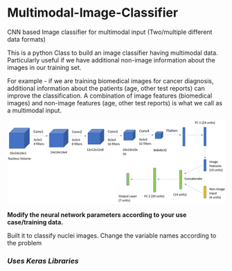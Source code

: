 # Multimodal-Image-Classifier
CNN based Image classifier for multimodal input (Two/multiple different data formats)

This is a python Class to build an image classifier having multimodal data. Particularly useful if we have additional non-image information about the images in our training set.

For example - if we are training biomedical images for cancer diagnosis, additional information about the patients (age, other test reports) can improve the classification. A combination of image features (biomedical images) and non-image features (age, other test reports) is what we call as a multimodal input.

![alt text](https://github.com/SamarthGupta93/Multimodal-Image-Classifier/blob/master/multimodal_network_drawing.PNG 'Model')

**Modify the neural network parameters according to your use case/training data.**

Built it to classify nuclei images. Change the variable names according to the problem

### _Uses Keras Libraries_
